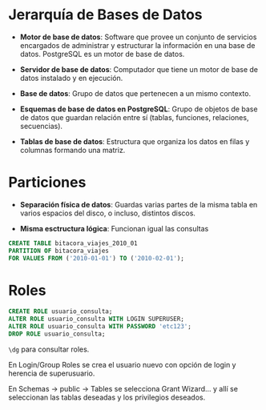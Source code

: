 # Jerarquía de Bases de Datos

* **Motor de base de datos**: Software que provee un conjunto de servicios encargados de administrar y estructurar la información en una base de datos. PostgreSQL es un motor de base de datos.

* **Servidor de base de datos**: Computador que tiene un motor de base de datos instalado y en ejecución.

* **Base de datos**: Grupo de datos que pertenecen a un mismo contexto.

* **Esquemas de base de datos en PostgreSQL**: Grupo de objetos de base de datos que guardan relación entre sí (tablas, funciones, relaciones, secuencias).

* **Tablas de base de datos**: Estructura que organiza los datos en filas y columnas formando una matriz.

# Particiones

* **Separación física de datos**: Guardas varias partes de la misma tabla en varios espacios del disco, o incluso, distintos discos.

* **Misma esctructura lógica**: Funcionan igual las consultas

```sql
CREATE TABLE bitacora_viajes_2010_01
PARTITION OF bitacora_viajes
FOR VALUES FROM ('2010-01-01') TO ('2010-02-01');
```

# Roles

```sql
CREATE ROLE usuario_consulta;
ALTER ROLE usuario_consulta WITH LOGIN SUPERUSER;
ALTER ROLE usuario_consulta WITH PASSWORD 'etc123';
DROP ROLE usuario_consulta;
```

```\dg``` para consultar roles.

En Login/Group Roles se crea el usuario nuevo con opción de login y herencia de superusuario.

En Schemas -> public -> Tables se selecciona Grant Wizard... y allí se seleccionan las tablas deseadas y los privilegios deseados.
